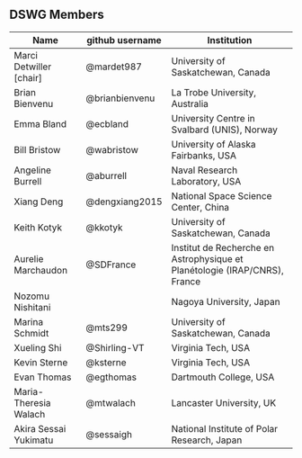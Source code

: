## DSWG Members

| Name                    | github username | Institution                                                                |
|-------------------------|-----------------|----------------------------------------------------------------------------|
| Marci Detwiller [chair] | @mardet987      | University of Saskatchewan, Canada                                         |
| Brian Bienvenu          | @brianbienvenu  | La Trobe University, Australia                                             |
| Emma Bland              | @ecbland        | University Centre in Svalbard (UNIS), Norway                               |
| Bill Bristow            | @wabristow      | University of Alaska Fairbanks, USA                                        |
| Angeline Burrell        | @aburrell       | Naval Research Laboratory, USA                                             |
| Xiang Deng              | @dengxiang2015  | National Space Science Center, China                                       |
| Keith Kotyk             | @kkotyk         | University of Saskatchewan, Canada                                         |
| Aurelie Marchaudon      | @SDFrance       | Institut de Recherche en Astrophysique et Planétologie (IRAP/CNRS), France |
| Nozomu Nishitani        |                 | Nagoya University, Japan                                                   |
| Marina Schmidt          | @mts299         | University of Saskatchewan, Canada                                         |
| Xueling Shi             | @Shirling-VT    | Virginia Tech, USA                                                         |
| Kevin Sterne            | @ksterne        | Virginia Tech, USA                                                         |
| Evan Thomas             | @egthomas       | Dartmouth College, USA                                                     |
| Maria-Theresia Walach   | @mtwalach       | Lancaster University, UK                                                   |
| Akira Sessai Yukimatu   | @sessaigh       | National Institute of Polar Research, Japan                                |



